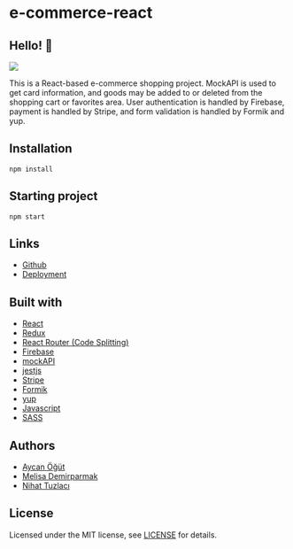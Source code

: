 # e-commerce-react

## Hello! 👋  

![](https://media.discordapp.net/attachments/862931841781334046/876543803014643722/Screenshot_2021-08-15_at_22-10-27_More_Home.png?width=1290&height=573)

This is a React-based e-commerce shopping project.
MockAPI is used to get card information, and goods may be added to or deleted from the shopping cart or favorites area.
User authentication is handled by Firebase, payment is handled by Stripe, and form validation is handled by Formik and yup.


## Installation

```
npm install
```

## Starting project

```
npm start
```  
## Links

- [Github](https://github.com/aycanogut/e-commerce-react)
- [Deployment](https://brave-villani-93280e.netlify.app/)

## Built with

- [React](https://reactjs.org/)
- [Redux](https://react-redux.js.org/)
- [React Router (Code Splitting)](https://reactrouter.com/)
- [Firebase](https://firebase.google.com/)
- [mockAPI](https://mockapi.io/)
- [jestjs](https://jestjs.io/)
- [Stripe](https://stripe.com/)
- [Formik](https://formik.org/)
- [yup](https://github.com/jquense/yup)
- [Javascript](https://javascript.info/)
- [SASS](https://sass-guidelin.es/)
## Authors

- [Aycan Öğüt]()
- [Melisa Demirparmak](https://github.com/melisademirparmak)
- [Nihat Tuzlacı](https://github.com/senixus)

## License

Licensed under the MIT license, see [LICENSE](https://github.com/aycanogut/e-commerce-react/blob/main/LICENSE) for details.




